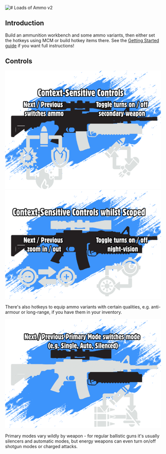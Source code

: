 ![# Loads of Ammo v2](art/title.png)

## Introduction

Build an ammunition workbench and some ammo variants,
then either set the hotkeys using MCM or build hotkey items there.
See the [Getting Started guide](Docs/Loads_v2/User/index.md) if you want full instructions!

## Controls

![Controls: Unscoped](Docs/Loads_v2/Assets/instructions-unscoped.png)
![Controls: Scoped](Docs/Loads_v2/Assets/instructions-scope.png)

There's also hotkeys to equip ammo variants with certain qualities, e.g. anti-armour or long-range, if you have them in your inventory.

![Controls: Primary Mode](Docs/Loads_v2/Assets/instructions-mode.png)

Primary modes vary wildly by weapon - for regular ballistic guns it's usually silencers and automatic modes, but energy weapons can even turn on/off shotgun modes or charged attacks.
